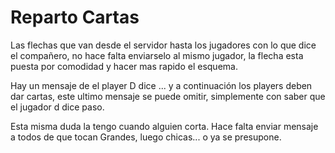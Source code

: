 # Reparto Cartas

Las flechas que van desde el servidor hasta los jugadores con lo que dice el compañero, no hace falta enviarselo al mismo jugador, la flecha esta puesta por comodidad y hacer mas rapido el esquema.

Hay un mensaje de el player D dice ... y a continuación los players deben dar cartas, este ultimo mensaje se puede omitir, simplemente con saber que el jugador d dice paso.

Esta misma duda la tengo cuando alguien corta. Hace falta enviar mensaje a todos de que tocan Grandes, luego chicas... o ya se presupone.